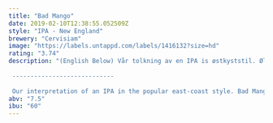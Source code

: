 ```yaml
---
title: "Bad Mango"
date: 2019-02-10T12:38:55.052509Z
style: "IPA - New England"
brewery: "Cervisiam"
image: "https://labels.untappd.com/labels/1416132?size=hd"
rating: "3.74"
description: "(English Below) Vår tolkning av en IPA is østkyststil. Ølet er brygget med mengder av mosaic-humle, og tilsatt mangopuré for å gi et ekstra tropisk preg. Et saftig og godt brygg, med moderat bitterhet og høy fruktighet. Vår hyllest til østkysten!  ----------------------------  Our interpretation of an IPA in the popular east-coast style. Bad Mango is brewed with a shitload of Mosaic hops, followed post-fermentation by a shitload of Mango puree to give it a tropical boost. A juicy beer, with a moderate bitterness and an extremely high fruitiness. Our tribute to the east coast!"
abv: "7.5"
ibu: "60"
---
```

